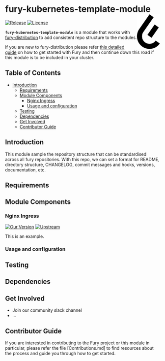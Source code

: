 # fury-kubernetes-template-module <img src="fury_logo.png" align="right" width="75"/>

[![Release](https://img.shields.io/github/v/release/nandajavarma/fury-kubernetes-template-module)]()
[![License](https://img.shields.io/github/license/nandajavarma/fury-kubernetes-template-module)]()

<b>`fury-kubernetes-template-module`</b> is a module that works with [fury-distribution](https://github.com/sighupio/fury-distribution) to add consistent repo structure to the modules.

If you are new to fury-distribution please refer [this detailed guide](https://docs.kubernetesfury.com/docs/distribution/) on how to get started with Fury and then continue down this road if this module is to be included in your cluster.

## Table of Contents

* [Introduction](#introduction)
  * [Requirements](#requirements)
  * [Module Components](#module-components)
    + [Nginx Ingress](#nginx-ingress)
    + [Usage and configuration](#usage-and-configuration)
  * [Testing](#testing)
  * [Dependencies](#dependencies)
  * [Get Involved](#get-involved)
  * [Contributor Guide](#contributor-guide)

## Introduction

This module sample the repository structure that can be standardised across all fury repositories. With this repo, we can set a format for
README, directory structure, CHANGELOG, commit messages and hooks, versions, documentation, etc. 

## Requirements

## Module Components

### Nginx Ingress

  [![Our Version](https://img.shields.io/github/v/release/nandajavarma/fury-kubernetes-template-module?label=Version)]() [![Upstream](https://img.shields.io/github/v/release/nandajavarma/fury-kubernetes-template-module?label=UpstreamVersion)]()
  
  This is an example.
  
  ### Usage and configuration
## Testing

## Dependencies

## Get Involved

* Join our community slack channel
* ...

## Contributor Guide

If you are interested in contributing to the Fury project or this module in particular, please refer the file [Contributions.md] to find resources about the process and guide you through how to get started.
  

